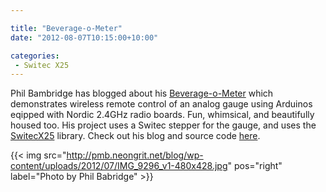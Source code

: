```yaml
---

title: "Beverage-o-Meter"
date: "2012-08-07T10:15:00+10:00"

categories:
 - Switec X25
---
```


Phil Bambridge has blogged about
his [Beverage-o-Meter](http://pmb.neongrit.net/blog/?p=116)
which demonstrates wireless remote control of an analog gauge using Arduinos eqipped with Nordic 2.4GHz radio boards.
Fun, whimsical, and beautifully housed too.  His project uses a Switec stepper for the gauge, and
uses the [SwitecX25](https://github.com/clearwater/SwitecX25) library.
Check out his blog and source code [here](http://pmb.neongrit.net/blog/?p=116).

<!--more-->

{{< img src="http://pmb.neongrit.net/blog/wp-content/uploads/2012/07/IMG_9296_v1-480x428.jpg" pos="right" label="Photo by Phil Babridge" >}}
